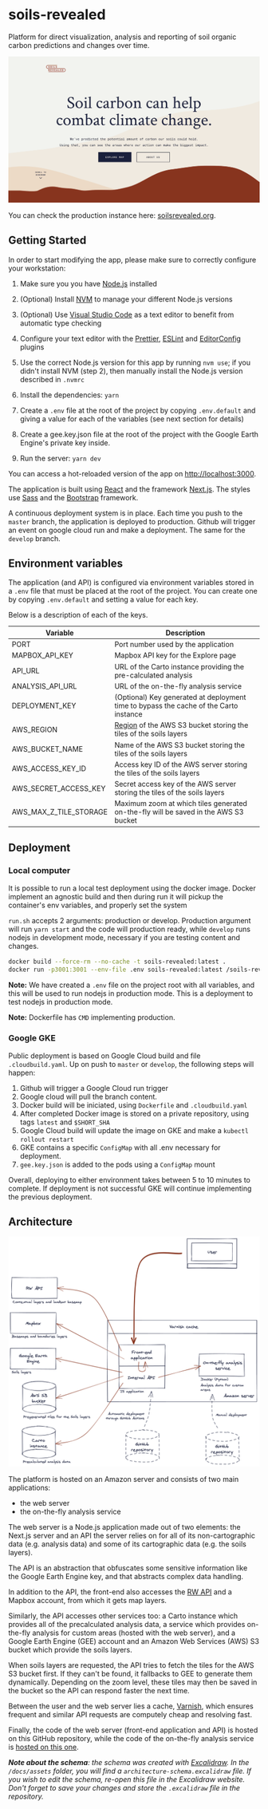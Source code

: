 # soils-revealed

Platform for direct visualization, analysis and reporting of soil organic carbon predictions and changes over time.

![Homepage](docs/assets/hero.png)

You can check the production instance here: [soilsrevealed.org](https://soilsrevealed.org/).

## Getting Started

In order to start modifying the app, please make sure to correctly configure your workstation:

1. Make sure you you have [Node.js](https://nodejs.org/en/) installed
2. (Optional) Install [NVM](https://github.com/nvm-sh/nvm) to manage your different Node.js versions
3. (Optional) Use [Visual Studio Code](https://code.visualstudio.com/) as a text editor to benefit from automatic type checking
4. Configure your text editor with the [Prettier](https://prettier.io/), [ESLint](https://eslint.org/) and [EditorConfig](https://editorconfig.org/) plugins
5. Use the correct Node.js version for this app by running `nvm use`; if you didn't install NVM (step 2), then manually install the Node.js version described in `.nvmrc`
6. Install the dependencies: `yarn`
7. Create a `.env` file at the root of the project by copying `.env.default` and giving a value for each of the variables (see next section for details)
8. Create a gee.key.json file at the root of the project with the Google Earth Engine's private key inside.

9. Run the server: `yarn dev`

You can access a hot-reloaded version of the app on [http://localhost:3000](http://localhost:3000).

The application is built using [React](https://reactjs.org/) and the framework [Next.js](https://nextjs.org/). The styles use [Sass](https://sass-lang.com/) and the [Bootstrap](https://getbootstrap.com/) framework.

A continuous deployment system is in place. Each time you push to the `master` branch, the application is deployed to production. Github will trigger an event on google cloud run and make a deployment. The same for the `develop` branch.

## Environment variables

The application (and API) is configured via environment variables stored in a `.env` file that must be placed at the root of the project. You can create one by copying `.env.default` and setting a value for each key.

Below is a description of each of the keys.

| Variable | Description |
|---|---|
| PORT | Port number used by the application |
| MAPBOX_API_KEY | Mapbox API key for the Explore page |
| API_URL | URL of the Carto instance providing the pre-calculated analysis |
| ANALYSIS_API_URL | URL of the on-the-fly analysis service |
| DEPLOYMENT_KEY | (Optional) Key generated at deployment time to bypass the cache of the Carto instance |
| AWS_REGION | [Region](https://docs.aws.amazon.com/general/latest/gr/s3.html) of the AWS S3 bucket storing the tiles of the soils layers |
| AWS_BUCKET_NAME | Name of the AWS S3 bucket storing the tiles of the soils layers |
| AWS_ACCESS_KEY_ID | Access key ID of the AWS server storing the tiles of the soils layers |
| AWS_SECRET_ACCESS_KEY | Secret access key of the AWS server storing the tiles of the soils layers |
| AWS_MAX_Z_TILE_STORAGE | Maximum zoom at which tiles generated on-the-fly will be saved in the AWS S3 bucket |

## Deployment

### Local computer

It is possible to run a local test deployment using the docker image. Docker implement an agnostic build and then during run it will pickup the container's env variables, and properly set the system

`run.sh` accepts 2 arguments: production or develop. Production argument will run `yarn start` and the code will production ready, while `develop` runs nodejs in development mode, necessary if you are testing content and changes.

```bash
docker build --force-rm --no-cache -t soils-revealed:latest .
docker run -p3001:3001 --env-file .env soils-revealed:latest /soils-revealed/run.sh production
```

**Note:** We have created a `.env` file on the project root with all variables, and this will be used to run nodejs in production mode. This is a deployment to test nodejs in production mode.  

**Note:** Dockerfile has `CMD` implementing production.


### Google GKE

Public deployment is based on Google Cloud build and file `.cloudbuild.yaml`. Up on push to `master` or `develop`, the following steps will happen:

1. Github will trigger a Google Cloud run trigger
2. Google cloud will pull the branch content.
3. Docker build will be iniciated, using `Dockerfile` and `.cloudbuild.yaml`  
4. After completed Docker image is stored on a private repository, using tags `latest` and `$SHORT_SHA`
5. Google Cloud build will update the image on GKE and make a `kubectl rollout restart`
6. GKE contains a specific `ConfigMap` with all .env necessary for deployment.
7. `gee.key.json` is added to the pods using a `ConfigMap` mount
 

Overall, deploying to either environment takes between 5 to 10 minutes to complete. If deployment is not successful GKE will continue implementing the previous deployment.

## Architecture

![Architecture schema](docs/assets/architecture-schema.png)

The platform is hosted on an Amazon server and consists of two main applications:

- the web server
- the on-the-fly analysis service

The web server is a Node.js application made out of two elements: the Next.js server and an API the server relies on for all of its non-cartographic data (e.g. analysis data) and some of its cartographic data (e.g. the soils layers).

The API is an abstraction that obfuscates some sensitive information like the Google Earth Engine key, and that abstracts complex data handling.

In addition to the API, the front-end also accesses the [RW API](http://api.resourcewatch.org/) and a Mapbox account, from which it gets map layers.

Similarly, the API accesses other services too: a Carto instance which provides all of the precalculated analysis data, a service which provides on-the-fly analysis for custom areas (hosted with the web server), and a Google Earth Engine (GEE) account and an Amazon Web Services (AWS) S3 bucket which provide the soils layers.

When soils layers are requested, the API tries to fetch the tiles for the AWS S3 bucket first. If they can't be found, it fallbacks to GEE to generate them dynamically. Depending on the zoom level, these tiles may then be saved in the bucket so the API can respond faster the next time.

Between the user and the web server lies a cache, [Varnish](https://varnish-cache.org/), which ensures frequent and similar API requests are computely cheap and resolving fast.

Finally, the code of the web server (front-end application and API) is hosted on this GitHub repository, while the code of the on-the-fly analysis service is [hosted on this one](https://github.com/Vizzuality/soils-revealed-lambda).

_**Note about the schema**: the schema was created with [Excalidraw](https://excalidraw.com/). In the `/docs/assets` folder, you will find a `architecture-schema.excalidraw` file. If you wish to edit the schema, re-open this file in the Excalidraw website. Don't forget to save your changes and store the `.excalidraw` file in the repository._
